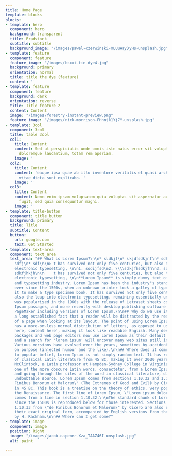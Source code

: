 ```yaml
---
title: Home Page
template: blocks
blocks:
- template: hero
  component: hero
  background: transparent
  title: Bradstock
  subtitle: subtitle
  background_image: "/images/pawel-czerwinski-XLUuAayDyHs-unsplash.jpg"
- template: feature
  component: feature
  feature_image: "/images/bsxxi-tie-dye4.jpg"
  background: primary
  orientation: normal
  title: title the dye (feature)
  content: ''
- template: feature
  component: feature
  background: dark
  orientation: reverse
  title: Title feature 2
  content: Content
  image: "/images/forestry-instant-preview.png"
  feature_image: "/images/nick-morrison-FHnnjk1Yj7Y-unsplash.jpg"
- template: 3col
  component: 3col
  title: table 3col
  col1:
    title: Content
    content: Sed ut perspiciatis unde omnis iste natus error sit voluptatem accusantium
      doloremque laudantium, totam rem aperiam.
    image: ''
  col2:
    title: Content
    content: 'eaque ipsa quae ab illo inventore veritatis et quasi architecto beatae
      vitae dicta sunt explicabo. '
    image: ''
  col3:
    title: Content
    content: Nemo enim ipsam voluptatem quia voluptas sit aspernatur aut odit aut
      fugit, sed quia consequuntur magni.
    image: ''
- template: title-button
  component: title_button
  background: primary
  title: Title
  subtitle: Content
  button:
    url: google.com
    text: Get Started
- template: text-area
  component: text_area
  text_area: "## What is Lorem Ipsum?\n\n* sldkjf\n* skjdfsdkjnf\n* sdkjfnsdkfjn\n*
    sdfj\n* sdf\n\n> t has survived not only five centuries, but also the leap into
    electronic typesetting, \n\n1. sodijfsd\n2. \\\\sdkjfhsdkjfh\n3. sdkfjhsdkjfh\n4.
    sdkfjhkjh\n\n    t has survived not only five centuries, but also the leap into
    electronic typesetting, \n\n**Lorem Ipsum** is simply dummy text of the printing
    and typesetting industry. Lorem Ipsum has been the industry's standard dummy text
    ever since the 1500s, when an unknown printer took a galley of type and scrambled
    it to make a type specimen book. It has survived not only five centuries, but
    also the leap into electronic typesetting, remaining essentially unchanged. It
    was popularised in the 1960s with the release of Letraset sheets containing Lorem
    Ipsum passages, and more recently with desktop publishing software like Aldus
    PageMaker including versions of Lorem Ipsum.\n\n## Why do we use it?\n\nIt is
    a long established fact that a reader will be distracted by the readable content
    of a page when looking at its layout. The point of using Lorem Ipsum is that it
    has a more-or-less normal distribution of letters, as opposed to using 'Content
    here, content here', making it look like readable English. Many desktop publishing
    packages and web page editors now use Lorem Ipsum as their default model text,
    and a search for 'lorem ipsum' will uncover many web sites still in their infancy.
    Various versions have evolved over the years, sometimes by accident, sometimes
    on purpose (injected humour and the like).\n\n## Where does it come from?\n\nContrary
    to popular belief, Lorem Ipsum is not simply random text. It has roots in a piece
    of classical Latin literature from 45 BC, making it over 2000 years old. Richard
    McClintock, a Latin professor at Hampden-Sydney College in Virginia, looked up
    one of the more obscure Latin words, consectetur, from a Lorem Ipsum passage,
    and going through the cites of the word in classical literature, discovered the
    undoubtable source. Lorem Ipsum comes from sections 1.10.32 and 1.10.33 of \"de
    Finibus Bonorum et Malorum\" (The Extremes of Good and Evil) by Cicero, written
    in 45 BC. This book is a treatise on the theory of ethics, very popular during
    the Renaissance. The first line of Lorem Ipsum, \"Lorem ipsum dolor sit amet..\",
    comes from a line in section 1.10.32.\n\nThe standard chunk of Lorem Ipsum used
    since the 1500s is reproduced below for those interested. Sections 1.10.32 and
    1.10.33 from \"de Finibus Bonorum et Malorum\" by Cicero are also reproduced in
    their exact original form, accompanied by English versions from the 1914 translation
    by H. Rackham.\n\n## Where can I get some?"
- template: image
  component: image
  position: Right
  image: "/images/jacob-capener-Xza_TAAZ46I-unsplash.jpg"
  alt: paint

---
```

